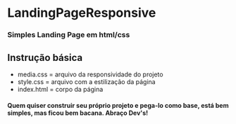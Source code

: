 # LandingPageResponsive

### Simples Landing Page em html/css

## Instrução básica

+ media.css = arquivo da responsividade do projeto
+ style.css = arquivo com a estilização da página
+ index.html = corpo da página

#### Quem quiser construir seu próprio projeto e pega-lo como base, está bem simples, mas ficou bem bacana. Abraço Dev's!
